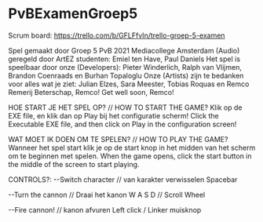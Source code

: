 # PvBExamenGroep5
Scrum board: https://trello.com/b/GFLFfvIn/trello-groep-5-examen

Spel gemaakt door Groep 5 PvB 2021 Mediacollege Amsterdam
(Audio) geregeld door ArtEZ studenten: Emiel ten Have, Paul Daniels
Het spel is speelbaar door onze (Developers): Pieter Winderlich, Ralph van Vlijmen, Brandon Coenraads en Burhan Topaloglu
Onze (Artists) zijn te bedanken voor alles wat je ziet: Julian Elzes, Sara Meester, Tobias Roquas en Remco Remerij
Beterschap, Remco! Get well soon, Remco!

HOE START JE HET SPEL OP? // HOW TO START THE GAME?
Klik op de EXE file, en klik dan op Play bij het configuratie scherm!
Click the Executable EXE file, and then click on Play in the configuration screen!

WAT MOET IK DOEN OM TE SPELEN? // HOW TO PLAY THE GAME?
Wanneer het spel start klik je op de start knop in het midden van het scherm om te beginnen met spelen.
When the game opens, click the start button in the middle of the screen to start playing.

CONTROLS?:
--Switch character // van karakter verwisselen
Spacebar

--Turn the cannon // Draai het kanon
W A S D // Scroll Wheel

--Fire cannon! // kanon afvuren
Left click / Linker muisknop
